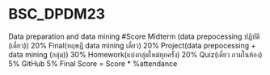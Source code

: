 # BSC_DPDM23
Data preparation and data mining
#Score
Midterm (data prepocessing ปฏิบัติ (เดี่ยว)) 20%
Final(ทฤษฎี data mining เดี่ยว) 20%
Project(data prepocessing + data mining (กลุ่ม)) 30%
Homework(แบ่งกลุ่มใหม่ทุกครั้ง) 20%
Quiz(เดี่ยว ถามในห้อง) 5%
GitHub 5%
Final Score = Score * %attendance
